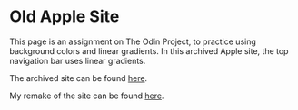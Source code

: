 # Old Apple Site

This page is an assignment on The Odin Project, to practice using background colors and linear gradients. In this archived Apple site, the top navigation bar uses linear gradients.

The archived site can be found [here](https://web.archive.org/web/20140301004610/http://www.apple.com/).

My remake of the site can be found [here](https://aznafro.github.io/apple/).